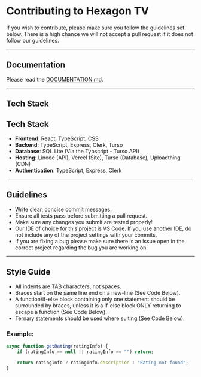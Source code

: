 # Contributing to Hexagon TV

If you wish to contribute, please make sure you follow the guidelines set below. There is a high chance we will not accept a pull request if it does not follow our guidelines.

---

## Documentation

Please read the [DOCUMENTATION.md](DOCUMENTATION.md).

---

## Tech Stack

## Tech Stack

- **Frontend**: React, TypeScript, CSS
- **Backend**: TypeScript, Express, Clerk, Turso
- **Database**: SQL Lite (Via the Typscript - Turso API)
- **Hosting**: Linode (API), Vercel (Site), Turso (Database), Uploadthing (CDN)
- **Authentication**: TypeScript, Express, Clerk

---

## Guidelines

- Write clear, concise commit messages.
- Ensure all tests pass before submitting a pull request.
- Make sure any changes you submit are tested properly!
- Our IDE of choice for this project is VS Code. If you use another IDE, do not include any of the project settings with your commits.
- If you are fixing a bug please make sure there is an issue open in the correct project regarding the bug you are working on.

---

## Style Guide

- All indents are TAB characters, not spaces.
- Braces start on the same line end on a new-line (See Code Below).
- A function/if-else block containing only one statement should be surrounded by braces, unless it is a if-else block ONLY returning to escape a function (See Code Below).
- Ternary statements should be used where suiting (See Code Below).

### Example:

```ts
async function getRating(ratingInfo) {
	if (ratingInfo == null || ratingInfo == "") return;

	return ratingInfo ? ratingInfo.description : "Rating not found";
}
```
